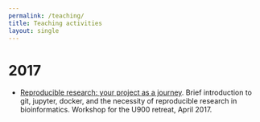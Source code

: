 ```yaml
---
permalink: /teaching/
title: Teaching activities
layout: single
---
```


# 2017

* [Reproducible research: your project as a journey](../public/042017_reproducible_research.pdf). Brief introduction to git, jupyter, docker, and the necessity of reproducible research in bioinformatics. Workshop for the U900 retreat, April 2017.
